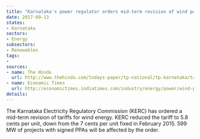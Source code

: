 ```yaml
---
title: "Karnataka's power regulator orders mid-term revision of wind power tariffs"
date: 2017-09-13
states:
- Karnataka
sectors:
- Energy
subsectors:
- Renewables
tags:
- 
sources:
- name: The Hindu
  url: http://www.thehindu.com/todays-paper/tp-national/tp-karnataka/tariff-for-wind-energy-comes-down/article19633301.ece
- name: Economic Times
  url: http://economictimes.indiatimes.com/industry/energy/power/wind-power-developers-upset-over-karnataka-tariff-revision/articleshow/60454295.cms
details:
---
```


The Karnataka Electricity Regulatory Commission (KERC) has ordered a mid-term revision of tariffs for wind energy. KERC reduced the tariff to 5.8 cents per unit, down from the 7 cents per unit fixed in February 2015. 599 MW of projects with signed PPAs will be affected by the order. 
